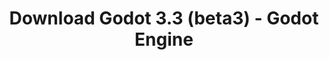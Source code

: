 ---
# Generated by /tools/generators/src/download_archive_generator !!! do not edit by hand !!!
title: 'Download Godot 3.3 (beta3) - Godot Engine'
type: 'download/archive'
name: '3.3'
flavor: 'beta3'
release_date: '2020-11-27T03:00:00-00:00'
release_notes: 'article/dev-snapshot-godot-3-2-4-beta-3/'
primaryPlatforms:
  - 'android.apk'
  - 'macos.universal'
  - 'windows.64'
  - 'linux_server.headless.64'
  - 'web'
  - 'templates'
links:
  android.apk:
    name: 'android.apk'
    title: 'Android'
    caption: 'APK Universal (ARM64 + ARMv7 + x86_64 + x86)'
    tags:
      - 'APK download'
      - 'ARM64/v7'
      - 'x86 (64 & 32 bit)'
    hosts:
      github_builds:
        regular: 'https://github.com/godotengine/godot-builds/releases/download/3.3-beta3/Godot_v3.3-beta3_android_editor.apk'
        mono: '#'
      github:
        regular: 'https://github.com/godotengine/godot/releases/download/3.3-beta3/Godot_v3.3-beta3_android_editor.apk'
        mono: '#'
  macos.universal:
    name: 'macos.universal'
    title: 'macOS'
    caption: 'Universal (x86_64 + Silício da Apple)'
    tags:
      - 'Intel/Apple Silicon'
      - '64 bit'
    hosts:
      github_builds:
        regular: 'https://github.com/godotengine/godot-builds/releases/download/3.3-beta3/Godot_v3.3-beta3_osx.universal.zip'
        mono: 'https://github.com/godotengine/godot-builds/releases/download/3.3-beta3/Godot_v3.3-beta3_mono_osx.universal.zip'
      github:
        regular: 'https://github.com/godotengine/godot/releases/download/3.3-beta3/Godot_v3.3-beta3_osx.universal.zip'
        mono: 'https://github.com/godotengine/godot/releases/download/3.3-beta3/Godot_v3.3-beta3_mono_osx.universal.zip'
  windows.64:
    name: 'windows.64'
    title: 'Windows'
    caption: 'Padrão (x86_64)'
    tags:
      - '64 bit'
    hosts:
      github_builds:
        regular: 'https://github.com/godotengine/godot-builds/releases/download/3.3-beta3/Godot_v3.3-beta3_win64.exe.zip'
        mono: 'https://github.com/godotengine/godot-builds/releases/download/3.3-beta3/Godot_v3.3-beta3_mono_win64.zip'
      github:
        regular: 'https://github.com/godotengine/godot/releases/download/3.3-beta3/Godot_v3.3-beta3_win64.exe.zip'
        mono: 'https://github.com/godotengine/godot/releases/download/3.3-beta3/Godot_v3.3-beta3_mono_win64.zip'
  linux_server.headless.64:
    name: 'linux_server.headless.64'
    title: 'Linux Server'
    caption: 'Headless (x86_64)'
    tags:
      - '64 bit'
      - 'Headless'
    hosts:
      github_builds:
        regular: 'https://github.com/godotengine/godot-builds/releases/download/3.3-beta3/Godot_v3.3-beta3_linux_headless.64.zip'
        mono: 'https://github.com/godotengine/godot-builds/releases/download/3.3-beta3/Godot_v3.3-beta3_mono_linux_headless_64.zip'
      github:
        regular: 'https://github.com/godotengine/godot/releases/download/3.3-beta3/Godot_v3.3-beta3_linux_headless.64.zip'
        mono: 'https://github.com/godotengine/godot/releases/download/3.3-beta3/Godot_v3.3-beta3_mono_linux_headless_64.zip'
  web:
    name: 'web'
    title: 'Editor Web'
    caption: ''
    tags:
      - 'Self-hosted'
      - 'Cross-platform'
    hosts:
      github_builds:
        regular: 'https://github.com/godotengine/godot-builds/releases/download/3.3-beta3/Godot_v3.3-beta3_web_editor.zip'
        mono: '#'
      github:
        regular: 'https://github.com/godotengine/godot/releases/download/3.3-beta3/Godot_v3.3-beta3_web_editor.zip'
        mono: '#'
  linux.64:
    name: 'linux.64'
    title: 'Linux'
    caption: 'Padrão (x86_64)'
    tags:
      - '64 bit'
    hosts:
      github_builds:
        regular: 'https://github.com/godotengine/godot-builds/releases/download/3.3-beta3/Godot_v3.3-beta3_x11.64.zip'
        mono: 'https://github.com/godotengine/godot-builds/releases/download/3.3-beta3/Godot_v3.3-beta3_mono_x11_64.zip'
      github:
        regular: 'https://github.com/godotengine/godot/releases/download/3.3-beta3/Godot_v3.3-beta3_x11.64.zip'
        mono: 'https://github.com/godotengine/godot/releases/download/3.3-beta3/Godot_v3.3-beta3_mono_x11_64.zip'
  linux.32:
    name: 'linux.32'
    title: 'Linux'
    caption: 'Padrão (x86)'
    tags:
      - '32 bit'
    hosts:
      github_builds:
        regular: 'https://github.com/godotengine/godot-builds/releases/download/3.3-beta3/Godot_v3.3-beta3_x11.32.zip'
        mono: 'https://github.com/godotengine/godot-builds/releases/download/3.3-beta3/Godot_v3.3-beta3_mono_x11_32.zip'
      github:
        regular: 'https://github.com/godotengine/godot/releases/download/3.3-beta3/Godot_v3.3-beta3_x11.32.zip'
        mono: 'https://github.com/godotengine/godot/releases/download/3.3-beta3/Godot_v3.3-beta3_mono_x11_32.zip'
  windows.32:
    name: 'windows.32'
    title: 'Windows'
    caption: 'Padrão (x86)'
    tags:
      - '32 bit'
    hosts:
      github_builds:
        regular: 'https://github.com/godotengine/godot-builds/releases/download/3.3-beta3/Godot_v3.3-beta3_win32.exe.zip'
        mono: 'https://github.com/godotengine/godot-builds/releases/download/3.3-beta3/Godot_v3.3-beta3_mono_win32.zip'
      github:
        regular: 'https://github.com/godotengine/godot/releases/download/3.3-beta3/Godot_v3.3-beta3_win32.exe.zip'
        mono: 'https://github.com/godotengine/godot/releases/download/3.3-beta3/Godot_v3.3-beta3_mono_win32.zip'
  linux_server.64:
    name: 'linux_server.64'
    title: 'Servidor Linux'
    caption: 'Padrão (x86_64)'
    tags:
      - '64 bit'
    hosts:
      github_builds:
        regular: 'https://github.com/godotengine/godot-builds/releases/download/3.3-beta3/Godot_v3.3-beta3_linux_server.64.zip'
        mono: 'https://github.com/godotengine/godot-builds/releases/download/3.3-beta3/Godot_v3.3-beta3_mono_linux_server_64.zip'
      github:
        regular: 'https://github.com/godotengine/godot/releases/download/3.3-beta3/Godot_v3.3-beta3_linux_server.64.zip'
        mono: 'https://github.com/godotengine/godot/releases/download/3.3-beta3/Godot_v3.3-beta3_mono_linux_server_64.zip'
  aar_library:
    name: 'aar_library'
    title: 'Biblioteca de AAR'
    caption: ''
    tags:
      - 'Android plugins'
      - 'Java'
      - 'Kotlin'
    hosts:
      github_builds:
        regular: 'https://github.com/godotengine/godot-builds/releases/download/3.3-beta3/godot-lib.3.3.beta3.release.aar'
        mono: 'https://github.com/godotengine/godot-builds/releases/download/3.3-beta3/godot-lib.3.3.beta3.mono.release.aar'
      github:
        regular: 'https://github.com/godotengine/godot/releases/download/3.3-beta3/godot-lib.3.3.beta3.release.aar'
        mono: 'https://github.com/godotengine/godot/releases/download/3.3-beta3/godot-lib.3.3.beta3.mono.release.aar'
  templates:
    name: 'templates'
    title: 'Modelos de exportação'
    caption: ''
    tags:
      - 'Utilizado para exportar os seus jogos para todas as plataformas suportadas'
    hosts:
      github_builds:
        regular: 'https://github.com/godotengine/godot-builds/releases/download/3.3-beta3/Godot_v3.3-beta3_export_templates.tpz'
        mono: 'https://github.com/godotengine/godot-builds/releases/download/3.3-beta3/Godot_v3.3-beta3_mono_export_templates.tpz'
      github:
        regular: 'https://github.com/godotengine/godot/releases/download/3.3-beta3/Godot_v3.3-beta3_export_templates.tpz'
        mono: 'https://github.com/godotengine/godot/releases/download/3.3-beta3/Godot_v3.3-beta3_mono_export_templates.tpz'
---
